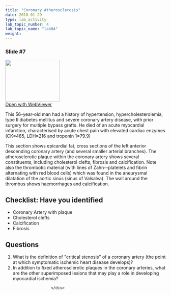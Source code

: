 ```yaml
---
title: "Coronary Atherosclerosis"
date: 2018-01-29
type: lab_activity
lab_topic_number: 4
lab_topic_name: "lab04"
weight: 
---
```

<div class="entrybody">
						<h3>Slide #7</h3>

<div class="thumbnail"> <a href="http://virtualslides.cumc.columbia.edu/3477.svs/view.apml?" target="_blank"><img alt="" src="http://pathologylab.ccnmtl.columbia.edu/assets/images/slide_3477.jpg" width="170" height="131" class="mt-image-left"></a><br><a href="http://virtualslides.cumc.columbia.edu/3477.svs/view.apml?" target="_blank">Open with WebViewer</a> </div>

<p>This 56-year-old man had a history of hypertension, hypercholesterolemia, type II diabetes mellitus and severe coronary artery disease, with prior surgery for multiple bypass grafts. He died of an acute myocardial infarction, characterised by acute chest pain with elevated cardiac enzymes (CK=485, <span class="caps">LDH</span>=216 and troponin 1=79.9)</p>

<p>This section shows epicardial fat, cross sections of the left anterior descending coronary artery (and several smaller arterial branches). The atherosclerotic plaque within the coronary artery shows several constituents, including cholesterol clefts, fibrosis and calcification. Note also the thrombotic material (with lines of Zahn--platelets and fibrin alternating with red blood cells) which was found in the aneurysmal dilatation of the aortic sinus (sinus of Valsalva). The wall around the thrombus shows haemorrhages and calcification.<br clear="all"></p>

<h2>Checklist: Have you identified</h2>


<ul class="checklist">
<li>Coronary Artery with plaque</li>
<li>Cholesterol clefts</li>
<li>Calcification</li>
<li>Fibrosis</li>
</ul>



<h2>Questions</h2>


<ol>
<li>What is the definition of "critical stenosis" of a coronary artery (the point at which symptomatic ischemic heart disease develops)?</li>
<li>In addition to fixed atherosclerotic plaques in the coronary arteries, what are the other superimposed lesions that may play a role in developing myocardial ischemia?</li>
</ol>


						
						</div>